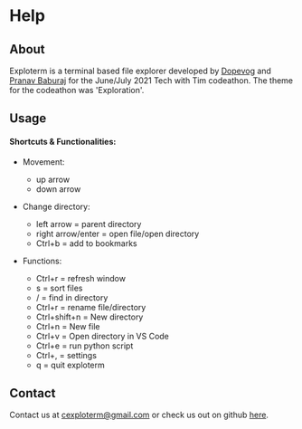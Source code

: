 <h1>Help</h1>
<h2>About</h2>
<p>Exploterm is a terminal based file explorer developed by <a href="https://github.com/dopevog">Dopevog</a> and <a href="https://github.com/pranavbaburaj">Pranav Baburaj</a> for the June/July 2021 Tech with Tim codeathon. The theme for the codeathon was 'Exploration'. </p>
<h2>Usage</h2>
<h4>Shortcuts & Functionalities:</h4>

+ Movement:
  - up arrow
  - down arrow

+ Change directory:
  - left arrow = parent directory
  - right arrow/enter = open file/open directory
  - Ctrl+b = add to bookmarks 

+ Functions:
  - Ctrl+r = refresh window
  - s = sort files
  - / = find in directory
  - Ctrl+r = rename file/directory
  - Ctrl+shift+n = New directory
  - Ctrl+n = New file
  - Ctrl+v = Open directory in VS Code
  - Ctrl+e = run python script
  - Ctrl+, = settings
  - q = quit exploterm

<h2>Contact</h2>
Contact us at <a href="mailto:cexploterm@gmail.com">cexploterm@gmail.com</a> or check us out on github <a href="https://github.com/exploterm">here</a>.